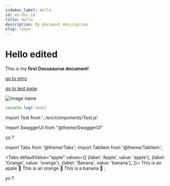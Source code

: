```yaml
---
sidebar_label: Hello
id: my-doc-id
title: Hello
description: My document description
slug: /yoyo
---
```

# Hello edited

This is my **first Docusaurus document**!

[go to intro](./intro)

[go to test page](/test)

![image name](/img/docusaurus.png)

```jsx
console.log('test)
```

import Test from '../src/components/Test.js'

<Test />

import SwaggerUI from "@theme/SwaggerUI"

<SwaggerUI />

yo ?

import Tabs from '@theme/Tabs';
import TabItem from '@theme/TabItem';

<Tabs
defaultValue="apple"
values={\[
{label: 'Apple', value: 'apple'},
{label: 'Orange', value: 'orange'},
{label: 'Banana', value: 'banana'},
]}>
<TabItem value="apple">This is an apple 🍎</TabItem>
<TabItem value="orange">This is an orange 🍊</TabItem>
<TabItem value="banana">This is a banana 🍌</TabItem>
</Tabs>;

yo ?
